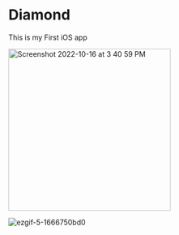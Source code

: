 # Diamond

This is my First iOS app

<p float="left">

<img width="320" alt="Screenshot 2022-10-16 at 3 40 59 PM" src="https://user-images.githubusercontent.com/101461017/196029717-892d3617-555e-47dd-b76c-4621d9e662e1.png">


![ezgif-5-1666750bd0](https://user-images.githubusercontent.com/101461017/196030174-9c081eb0-f606-4d31-8d0a-1a96b771f004.gif)
</p>
